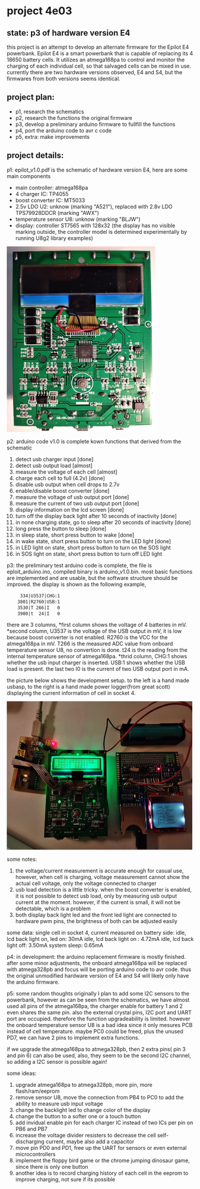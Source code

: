 # project 4e03

## state: p3 of hardware version E4

this project is an attempt to develop an alternate firmware for the Epilot E4 powerbank. Epilot E4 is a smart powerbank that is capable of replacing its 4 18650 battery cells. It utilizes an atmega168pa to control and monitor the charging of each individual cell, so that salvaged cells can be mixed in use. currently there are two hardware versions observed, E4 and S4, but the firmwares from both versions seems identical.

## project plan:

* p1, research the schematics
* p2, research the functions the original firmware
* p3, develop a preliminary arduino firmware to fullfill the functions
* p4, port the arduino code to avr c code
* p5, extra: make improvements

## project details:

p1: epilot_v1.0.pdf is the schematic of hardware version E4, here are some main components
* main controller: atmega168pa
* 4 charger IC: TP4055
* boost converter IC: MT5033
* 2.5v LDO U2: unknow (marking "A521"), replaced with 2.8v LDO TPS79928DDCR (marking "AWX")
* temperature sensor U8: unknow (marking "BLJW")
* display: controller ST7565 with 128x32 (the display has no visible marking outside, the controller model is determined experimentally by running U8g2 library examples)

<img src="https://raw.githubusercontent.com/cosailer/4e03/master/front_s.jpg" width="400" height="500">

p2: arduino code v1.0 is complete
kown functions that derived from the schematic
1. detect usb charger input [done]
2. detect usb output load [almost]
3. measure the voltage of each cell [almost]
4. charge each cell to full (4.2v) [done]
5. disable usb output when cell drops to 2.7v
6. enable/disable boost converter [done]
7. measure the voltage of usb output port [done]
8. measure the current of two usb output port [done]
9. display information on the lcd screen [done]
10. turn off the display back light after 10 seconds of inactivity [done]
11. in none charging state, go to sleep after 20 seconds of inactivity [done]
12. long press the button to sleep [done]
13. in sleep state, short press button to wake [done]
13. in wake state, short press button to turn on the LED light [done]
14. in LED light on state, short press button to turn on the SOS light
15. in SOS light on state, short press button to turn off LED light

p3: the preliminary test arduino code is complete, the file is eploit_arduino.ino, compiled binary is arduino_v1.0.bin. most basic functions are implemented and are usable, but the software structure should be improved.
    the display is shown as the following example,
```
     334|U3537|CHG:1
    3801|R2760|USB:1
    3530|T 266|I   0
    3900|t  24|I   0
```
there are 3 columns,
*first column shows the voltage of 4 batteries in mV.
*second column, U3537 is the voltage of the USB output in mV, it is low because boost converter is not enabled. R2760 is the VCC for the atmega168pa in mV. T266 is the measured ADC value from onboard temperature sensor U8, no convertion is done. t24 is the reading from the internal temperature sensor of atmega168pa.
*thrid column, CHG:1 shows whether the usb input charger is inserted. USB:1 shows whether the USB load is present. the last two I0 is the current of two USB output port in mA.

the picture below shows the development setup. to the left is a hand made usbasp, to the right is a hand made power logger(from great scott) displaying the current information of cell in socket 4.

<img src="https://raw.githubusercontent.com/cosailer/4e03/master/E4_0_s.jpg" width="500" height="400">

some notes:
1. the voltage/current measurement is accurate enough for casual use, however, when cell is charging, voltage measurement cannot show the actual cell voltage, only the voltage connected to charger
2. usb load detection is a little tricky. when the boost converter is enabled, it is not possible to detect usb load, only by measuring usb output current at the moment. however, if the current is small, it will not be detectable, which is a problem
3. both display back light led and the front led light are connected to hardware pwm pins, the brightness of both can be adjusted easily

some data:
single cell in socket 4, current measured on battery side:
    idle, lcd back light on, led on: 30mA
    idle, lcd back light on : 4.72mA
    idle, lcd back light off: 3.50mA
    system sleep: 0.65mA


p4: in development:
the arduino replacement firmware is mostly finished. after some minor adjustments, the onboard atmega168pa will be replaced with atmega328pb and focus will be porting arduino code to avr code. thus the original unmodified hardware version of E4 and S4 will likely only have the arduino firmware.

p5: some random thoughts
originally I plan to add some I2C sensors to the powerbank, however as can be seen from the schematics, we have almost used all pins of the atmega168pa, the charger enable for battery 1 and 2 even shares the same pin. also the external crystal pins, I2C port and UART port are occupied. therefore the function upgradeability is limited. however the onboard temperature sensor U8 is a bad idea since it only mesures PCB instead of cell temperature. maybe PC0 could be freed, plus the unused PD7, we can have 2 pins to implement extra functions.

if we upgrade the atmega168pa to atmega328pb, then 2 extra pins( pin 3 and pin 6) can also be used, also, they seem to be the second I2C channel, so adding a I2C sensor is possible again!

some ideas:
1. upgrade atmega168pa to atmega328pb, more pin, more flash/ram/eeprom
2. remove sensor U8, move the connection from PB4 to PC0 to add the ability to measure usb input voltage
3. change the backlight led to change color of the display
4. change the button to a softer one or a touch button
5. add invidual enable pin for each charger IC instead of two ICs per pin on PB6 and PB7
6. increase the voltage divider resisters to decrease the cell self-discharging current, maybe also add a capacitor
7. move pin PD0 and PD1, free up the UART for sensors or even external microcontrollers
8. implement the floppy bird game or the chrome jumping dinosaur game, since there is only one button
9. another idea is to record charging history of each cell in the eeprom to improve charging, not sure if its possible


